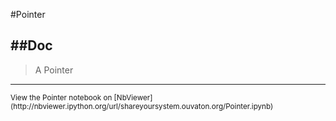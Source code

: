 
<!--
FrozenIsBool False
-->

#Pointer

##Doc
----


> 
> A Pointer 
> 
> 

----

<small>
View the Pointer notebook on [NbViewer](http://nbviewer.ipython.org/url/shareyoursystem.ouvaton.org/Pointer.ipynb)
</small>

